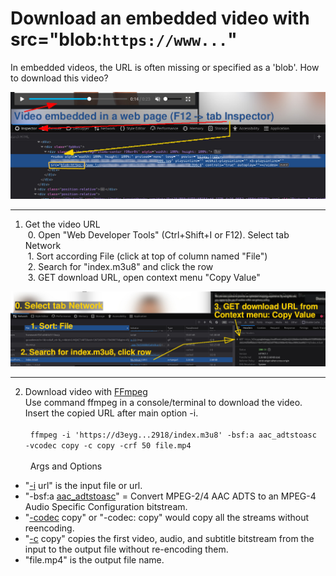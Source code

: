 # Download an embedded video with src="blob:`https://www...`"

In embedded videos, the URL is often missing or specified as a 'blob'. How to download this video?

![Embedded video](../../../img/blob_m3u8_download_inspector.jpg)
***

1. Get the video URL \
&nbsp;0. Open "Web Developer Tools" (Ctrl+Shift+I or F12). Select tab Network \
&nbsp;1. Sort according File (click at top of column named "File")\
&nbsp;2. Search for "index.m3u8" and click the row\
&nbsp;3. GET download URL, open context menu "Copy Value"

![Get video URL](../../../img/blob_m3u8_download_network.jpg)
***

2. Download video with [FFmpeg](https://ffmpeg.org/) \
Use command ffmpeg in a console/terminal to download the video.\
Insert the copied URL after main option -i.\
\
&nbsp;
``ffmpeg -i 'https://d3eyg...2918/index.m3u8' -bsf:a aac_adtstoasc -vcodec copy -c copy -crf 50 file.mp4`` \
\
&nbsp;
Args and Options

* "[-i](https://ffmpeg.org//ffmpeg-all.html#Main-options) url"  is the input file or url.
* "-bsf:a [aac_adtstoasc](https://ffmpeg.org/ffmpeg-bitstream-filters.html#aac_005fadtstoasc)" = Convert MPEG-2/4 AAC ADTS to an MPEG-4 Audio Specific Configuration bitstream.
* "[-codec](https://ffmpeg.org//ffmpeg-all.html#Stream-specifiers-1) copy" or "-codec: copy" would copy all the streams without reencoding.
* "[-c](https://ffmpeg.org//ffmpeg-all.html#Main-options) copy" copies the first video, audio, and subtitle bitstream from the input to the output file without re-encoding them.
* "file.mp4" is the output file name.
